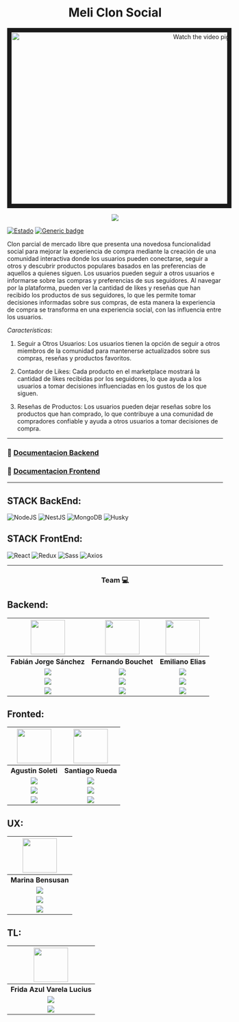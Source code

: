 <h1 align="center">Meli Clon Social</h1>

<div align="center">
    <img src="https://res.cloudinary.com/dgsrbbfma/image/upload/v1690506637/No-country-s9/2023-07-27_22_08_40-Redise%C3%B1o_de_Mercado_Libre_-_YouTube_-_Brave_x3wgol.png" alt="Watch the video pigmeo" width="900" height="400" border="10" />
</div>

<p  align="center" ><a href="https://www.youtube.com/watch?v=RALokRBqiHY" target="_blank" rel="noopener noreferrer"> <img src="https://img.shields.io/badge/Video Preview%20-%23FF0000.svg?&style=for-the-badge&logo=YouTube&logoColor=white"/></a></p>

[![Estado](https://img.shields.io/badge/estado-en%20progreso-blue)](https://github.com/No-Country/s9-11-t-next-express)
[![Generic badge](https://img.shields.io/badge/version-alfa-<COLOR>.svg)](https://github.com/No-Country/s9-11-t-next-express)

Clon parcial de mercado libre que presenta una novedosa funcionalidad social para mejorar la experiencia de compra mediante la creación de una comunidad interactiva donde los usuarios pueden conectarse, seguir a otros y descubrir productos populares basados en las preferencias de aquellos a quienes siguen.
Los usuarios pueden seguir a otros usuarios e informarse sobre las compras y preferencias de sus seguidores. Al navegar por la plataforma, pueden ver la cantidad de likes y reseñas que han recibido los productos de sus seguidores, lo que les permite tomar decisiones informadas sobre sus compras, de esta manera la experiencia de compra se transforma en una experiencia social, con las influencia entre los usuarios.

*Características*:

1) Seguir a Otros Usuarios: Los usuarios tienen la opción de seguir a otros miembros de la comunidad para mantenerse actualizados sobre sus compras, reseñas y productos favoritos.

2) Contador de Likes: Cada producto en el marketplace mostrará la cantidad de likes recibidas por los seguidores, lo que ayuda a los usuarios a tomar decisiones influenciadas en los gustos de los que siguen.

3) Reseñas de Productos: Los usuarios pueden dejar reseñas sobre los productos que han comprado, lo que contribuye a una comunidad de compradores confiable y ayuda a otros usuarios a tomar decisiones de compra.

<hr/>

### 🔗 <a href="https://github.com/No-Country/s9-11-t-next-express/blob/main/backend/README.md">Documentacion Backend</a> <!-- Estructura, endpoints, esquemas, etc ... -->
### 🔗 <a href="https://github.com/No-Country/s9-11-t-next-express/blob/main/frontend/README.md">Documentacion Frontend</a> <!-- Estructuras, test, etc... -->

<hr/>

## STACK BackEnd:
![NodeJS](https://img.shields.io/badge/Node.js-6DA55F?style=for-the-badge&logo=Node.js&logoColor=white) ![NestJS](https://img.shields.io/badge/nestjs-%23E0234E.svg?style=for-the-badge&logo=nestjs&logoColor=white) ![MongoDB](https://img.shields.io/badge/MongoDB-%234ea94b.svg?style=for-the-badge&logo=MongoDB&logoColor=white) ![Husky](https://img.shields.io/badge/Husky🐶-FFF?style=for-the-badge) 

## STACK FrontEnd:
![React](https://img.shields.io/badge/React-149eca?style=for-the-badge&logo=react&logoColor=fff) ![Redux](https://img.shields.io/badge/Redux-593D88?style=for-the-badge&logo=redux&logoColor=white) ![Sass](https://img.shields.io/badge/Sass-CC6699?style=for-the-badge&logo=sass&logoColor=white) ![Axios](https://img.shields.io/badge/-Axios-671ddf?style=for-the-badge&logo=axios&logoColor=white)

<hr/>
<h3 align="center">Team 💻</h3>

## Backend: 
<!-- Img profile -->
| <img src="https://ca.slack-edge.com/T02KS88FB0E-U04MEGXSAAJ-f87dd59680fa-512" width=80/> | <img src="https://avatars.githubusercontent.com/u/7563420?v=4" width=80 /> | <img src="https://avatars.githubusercontent.com/u/84882450?v=4" width=80 /> | 
|:-:|:-:|:-:|
| **Fabián Jorge Sánchez** | **Fernando Bouchet** | **Emiliano Elias** | <!-- full names -->
| <a href="https://github.com/fabisanz-dev"><img src="https://img.shields.io/badge/github-%23121011.svg?&style=for-the-badge&logo=github&logoColor=white"/></a> | <a href="https://github.com/fernandobouchet"><img src="https://img.shields.io/badge/github-%23121011.svg?&style=for-the-badge&logo=github&logoColor=white"/></a> | <a href="https://github.com/#"><img src="https://img.shields.io/badge/github-%23121011.svg?&style=for-the-badge&logo=github&logoColor=white"/></a> |<!---Github profile-->
| <a href="https://www.linkedin.com/in/fabian-sanchez-j/"><img src="https://img.shields.io/badge/linkedin%20-%230077B5.svg?&style=for-the-badge&logo=linkedin&logoColor=white"/> | <a href="https://www.linkedin.com/in/fernandobouchet/"><img src="https://img.shields.io/badge/linkedin%20-%230077B5.svg?&style=for-the-badge&logo=linkedin&logoColor=white"/></a> | <a href="https://www.linkedin.com/in/elias-david-galeano/"><img src="https://img.shields.io/badge/linkedin%20-%230077B5.svg?&style=for-the-badge&logo=linkedin&logoColor=white"/></a> |<!--Linkedin profile-->
| <img src="https://flagcdn.com/16x12/ar.png" /> | <img src="https://flagcdn.com/16x12/ar.png" /> | <img src="https://flagcdn.com/16x12/ar.png" /> |<!-- country flags profile -->

## Fronted: 
<!-- Img profile -->
| <img src="https://media.licdn.com/dms/image/D4D03AQHTxmiJRODHGw/profile-displayphoto-shrink_800_800/0/1681091817929?e=1695859200&v=beta&t=NMsLd1qX8Qkjl7ylFPJKbYE9nZ46SR6uEdYvq0mjLEg" width=80 /> | <img src="https://media.licdn.com/dms/image/C4E03AQEp4WfCpMXUIQ/profile-displayphoto-shrink_800_800/0/1550114142588?e=1695859200&v=beta&t=QWMZUBZLudfanQAIpF8RZCKXQzXE_OrY_y2mkluta38" width=80 /> 
|:-:|:-:|
| **Agustin Soleti** | **Santiago Rueda** | <!-- full names -->
| <a href="https://github.com/aguusoleti"><img src="https://img.shields.io/badge/github-%23121011.svg?&style=for-the-badge&logo=github&logoColor=white"/></a> | <a href="https://github.com/srueda9331#"><img src="https://img.shields.io/badge/github-%23121011.svg?&style=for-the-badge&logo=github&logoColor=white"/></a> <!---Github profile-->
| <a href="https://www.linkedin.com/in/aguusoleti/"><img src="https://img.shields.io/badge/linkedin%20-%230077B5.svg?&style=for-the-badge&logo=linkedin&logoColor=white"/> | <a href="https://www.linkedin.com/in/santiago-josé-rueda-valencia-23b000180/"><img src="https://img.shields.io/badge/linkedin%20-%230077B5.svg?&style=for-the-badge&logo=linkedin&logoColor=white"/></a> | <a href="https://www.linkedin.com/"><img src="https://img.shields.io/badge/linkedin%20-%230077B5.svg?&style=for-the-badge&logo=linkedin&logoColor=white"/></a> <!---Linkedin profile-->
| <img src="https://flagcdn.com/16x12/ar.png" /> | <img src="https://flagcdn.com/16x12/co.png" /> | <!-- country flags profile -->



## UX: 
<!-- Img profile -->
| <img src="https://ca.slack-edge.com/T032Y55Q6VC-U05C28TPZT7-03f7de561f4e-512" width=80 /> |
|:-:|
| **Marina Bensusan** | <!-- full names -->
| <a href="https://www.behance.net/gallery/163688409/Portfolio"><img src="https://img.shields.io/badge/Behance-1769ff?style=for-the-badge&logo=behance&logoColor=white"/></a> |<!---Github profile-->
| <a href="https://www.linkedin.com/in/marina-bensusan-290679144/"><img src="https://img.shields.io/badge/linkedin%20-%230077B5.svg?&style=for-the-badge&logo=linkedin&logoColor=white"/> |<!---Linkedin profile-->
| <img src="https://flagcdn.com/16x12/ar.png" /> | <!-- country flags profile -->

## TL: 
<!-- Img profile -->
| <img src="https://media.licdn.com/dms/image/D4D03AQEo8NMvC2bFjQ/profile-displayphoto-shrink_200_200/0/1690209489455?e=1695859200&v=beta&t=IMEjAlyeUmbTj4DqWPHkcFNiqzKarOEidK5hRubsXj4" width=80 /> | 
|:-:|
| **Frida Azul Varela Lucius** | <!-- full names -->
| <a href="https://www.linkedin.com/in/fridavlucius/"><img src="https://img.shields.io/badge/linkedin%20-%230077B5.svg?&style=for-the-badge&logo=linkedin&logoColor=white"/> |<!---Linkedin profile-->
| <img src="https://flagcdn.com/16x12/ar.png" /> | <!-- country flags profile -->
